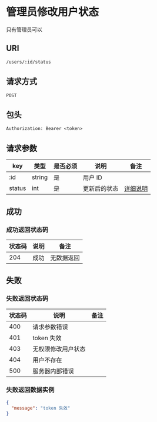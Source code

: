 # 管理员修改用户状态

只有管理员可以

## URI

```
/users/:id/status
```

## 请求方式

```
POST
```

## 包头

```
Authorization: Bearer <token>
```

## 请求参数

| key | 类型 | 是否必须 | 说明 | 备注 |
| --- | --- | --- | --- | --- |
| :id | string | 是 | 用户 ID |  |
| status | int | 是 | 更新后的状态 | [详细说明](../../table/user.md#status) |

## 成功

### 成功返回状态码

| 状态码 | 说明 | 备注 |
| --- | --- | --- |
| 204 | 成功 | 无数据返回 |

## 失败

### 失败返回状态码

| 状态码 | 说明 | 备注 |
| --- | --- | --- |
| 400 | 请求参数错误 |  |
| 401 | token 失效 |  |
| 403 | 无权限修改用户状态 |  |
| 404 | 用户不存在 |  |
| 500 | 服务器内部错误 |  |

### 失败返回数据实例

```json
{
  "message": "token 失效"
}
```

